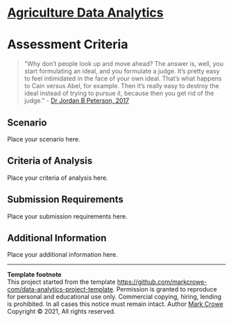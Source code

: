 # [Agriculture Data Analytics](./../../../)

# Assessment Criteria

> "Why don’t people look up and move ahead? The answer is, well, you start formulating an ideal, and you formulate a judge. It’s pretty easy to feel intimidated in the face of your own ideal. That’s what happens to Cain versus Abel, for example. Then it’s really easy to destroy the ideal instead of trying to pursue it, because then you get rid of the judge." - [Dr Jordan B Peterson, 2017](https://www.jordanbpeterson.com/transcripts/biblical-series-xi/)

## Scenario

Place your scenario here.

## Criteria of Analysis

Place your criteria of analysis here.

## Submission Requirements

Place your submission requirements here.

## Additional Information

Place your additional information here.

---
**Template footnote**  
This project started from the template <https://github.com/markcrowe-com/data-analytics-project-template>. Permission is granted to reproduce for personal and educational use only. Commercial copying, hiring, lending is prohibited. In all cases this notice must remain intact. Author [Mark Crowe](https://github.com/markcrowe-com/) Copyright &copy; 2021, All rights reserved.